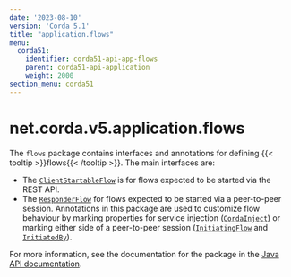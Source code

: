 ```yaml
---
date: '2023-08-10'
version: 'Corda 5.1'
title: "application.flows"
menu:
  corda51:
    identifier: corda51-api-app-flows
    parent: corda51-api-application
    weight: 2000
section_menu: corda51
---
```

# net.corda.v5.application.flows
The `flows` package contains interfaces and annotations for defining {{< tooltip >}}flows{{< /tooltip >}}. The main interfaces are:

* The <a href="/en/api-ref/corda/{{<version-num>}}/net/corda/v5/application/flows/ClientStartableFlow.html" target="_blank">`ClientStartableFlow`</a> is for flows expected to be started via the REST API.
* The  <a href="/en/api-ref/corda/{{<version-num>}}/net/corda/v5/application/flows/ResponderFlow.html" target="_blank">`ResponderFlow`</a> for flows expected to be started via a peer-to-peer session. Annotations in this package are used to customize flow behaviour by marking properties for service injection (<a href="/en/api-ref/corda/{{<version-num>}}/net/corda/v5/application/flows/CordaInject.html" target="_blank">`CordaInject`</a>) or marking either side of a peer-to-peer session (<a href="/en/api-ref/corda/{{<version-num>}}/net/corda/v5/application/flows/InitiatingFlow.html" target="_blank">`InitiatingFlow`</a> and <a href="/en/api-ref/corda/{{<version-num>}}/net/corda/v5/application/flows/InitiatedBy.html" target="_blank">`InitiatedBy`</a>).

For more information, see the documentation for the package in the <a href="/en/api-ref/corda/{{<version-num>}}/net/corda/v5/v5/application/flows/package-summary.html" target=" blank">Java API documentation</a>.
